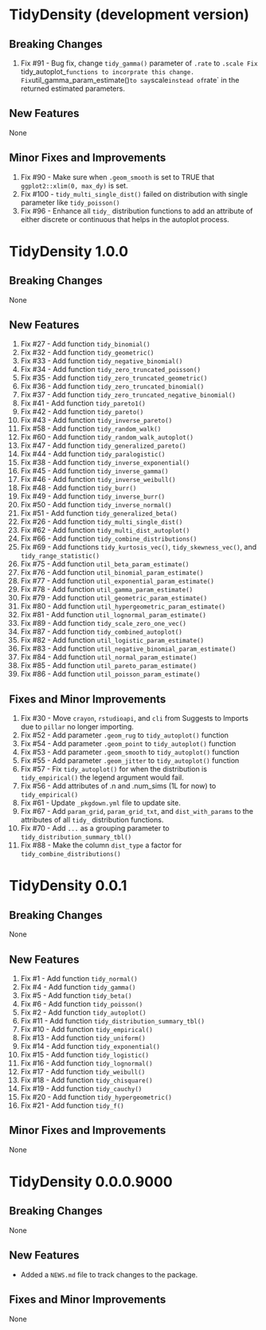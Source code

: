 # TidyDensity (development version)

## Breaking Changes
1. Fix #91 - Bug fix, change `tidy_gamma()` parameter of `.rate` to `.scale
Fix `tidy_autoplot_` functions to incorprate this change. Fix `util_gamma_param_estimate()`
to say `scale` instead of `rate` in the returned estimated parameters.

## New Features
None

## Minor Fixes and Improvements
1. Fix #90 - Make sure when `.geom_smooth` is set to TRUE that `ggplot2::xlim(0, max_dy)`
is set.
2. Fix #100 - `tidy_multi_single_dist()` failed on distribution with single parameter
like `tidy_poisson()`
3. Fix #96 - Enhance all `tidy_` distribution functions to add an attribute of 
either discrete or continuous that helps in the autoplot process.

# TidyDensity 1.0.0

## Breaking Changes
None

## New Features
1. Fix #27 - Add function `tidy_binomial()`
2. Fix #32 - Add function `tidy_geometric()`
3. Fix #33 - Add function `tidy_negative_binomial()`
4. Fix #34 - Add function `tidy_zero_truncated_poisson()`
5. Fix #35 - Add function `tidy_zero_truncated_geometric()`
6. Fix #36 - Add function `tidy_zero_truncated_binomial()`
7. Fix #37 - Add function `tidy_zero_truncated_negative_binomial()`
8. Fix #41 - Add function `tidy_pareto1()`
9. Fix #42 - Add function `tidy_pareto()`
10. Fix #43 - Add function `tidy_inverse_pareto()`
11. Fix #58 - Add function `tidy_random_walk()`
12. Fix #60 - Add function `tidy_random_walk_autoplot()`
13. Fix #47 - Add function `tidy_generalized_pareto()`
14. Fix #44 - Add function `tidy_paralogistic()`
15. Fix #38 - Add function `tidy_inverse_exponential()`
16. Fix #45 - Add function `tidy_inverse_gamma()`
17. Fix #46 - Add function `tidy_inverse_weibull()`
18. Fix #48 - Add function `tidy_burr()`
19. Fix #49 - Add function `tidy_inverse_burr()`
20. Fix #50 - Add function `tidy_inverse_normal()`
21. Fix #51 - Add function `tidy_generalized_beta()`
22. Fix #26 - Add function `tidy_multi_single_dist()`
23. Fix #62 - Add function `tidy_multi_dist_autoplot()`
24. Fix #66 - Add function `tidy_combine_distributions()`
25. Fix #69 - Add functions `tidy_kurtosis_vec()`, `tidy_skewness_vec()`, and
`tidy_range_statistic()`
26. Fix #75 - Add function `util_beta_param_estimate()`
27. Fix #76 - Add function `util_binomial_param_estimate()`
28. Fix #77 - Add function `util_exponential_param_estimate()`
29. Fix #78 - Add function `util_gamma_param_estimate()`
30. Fix #79 - Add function `util_geometric_param_estimate()`
31. Fix #80 - Add function `util_hypergeometric_param_estimate()`
32. Fix #81 - Add function `util_lognormal_param_estimate()`
33. Fix #89 - Add function `tidy_scale_zero_one_vec()`
34. Fix #87 - Add function `tidy_combined_autoplot()`
35. Fix #82 - Add function `util_logistic_param_estimate()`
36. Fix #83 - Add function `util_negative_binomial_param_estimate()`
37. Fix #84 - Add function `util_normal_param_estimate()`
38. Fix #85 - Add function `util_pareto_param_estimate()`
39. Fix #86 - Add function `util_poisson_param_estimate()`

## Fixes and Minor Improvements
1. Fix #30 - Move `crayon`, `rstudioapi`, and `cli` from Suggests to Imports due to `pillar`
no longer importing.
2. Fix #52 - Add parameter `.geom_rug` to `tidy_autoplot()` function
3. Fix #54 - Add parameter `.geom_point` to `tidy_autoplot()` function
4. Fix #53 - Add parameter `.geom_smooth` to `tidy_autoplot()` function
5. Fix #55 - Add parameter `.geom_jitter` to `tidy_autoplot()` function
6. Fix #57 - Fix `tidy_autoplot()` for when the distribution is `tidy_empirical()`
the legend argument would fail.
7. Fix #56 - Add attributes of .n and .num_sims (1L for now) to `tidy_empirical()`
8. Fix #61 - Update `_pkgdown.yml` file to update site.
9. Fix #67 - Add `param_grid`, `param_grid_txt`, and `dist_with_params` to the
attributes of all `tidy_` distribution functions.
10. Fix #70 - Add `...` as a grouping parameter to `tidy_distribution_summary_tbl()`
11. Fix #88 - Make the column `dist_type` a factor for `tidy_combine_distributions()`

# TidyDensity 0.0.1

## Breaking Changes
None

## New Features
1. Fix #1 - Add function `tidy_normal()`
2. Fix #4 - Add function `tidy_gamma()`
3. Fix #5 - Add function `tidy_beta()`
4. Fix #6 - Add function `tidy_poisson()`
5. Fix #2 - Add function `tidy_autoplot()`
6. Fix #11 - Add function `tidy_distribution_summary_tbl()`
7. Fix #10 - Add function `tidy_empirical()`
8. Fix #13 - Add function `tidy_uniform()`
9. Fix #14 - Add function `tidy_exponential()`
10. Fix #15 - Add function `tidy_logistic()`
11. Fix #16 - Add function `tidy_lognormal()`
12. Fix #17 - Add function `tidy_weibull()`
13. Fix #18 - Add function `tidy_chisquare()`
14. Fix #19 - Add function `tidy_cauchy()`
15. Fix #20 - Add function `tidy_hypergeometric()`
16. Fix #21 - Add function `tidy_f()`

## Minor Fixes and Improvements
None

# TidyDensity 0.0.0.9000

## Breaking Changes
None

## New Features
* Added a `NEWS.md` file to track changes to the package.

## Fixes and Minor Improvements
None
